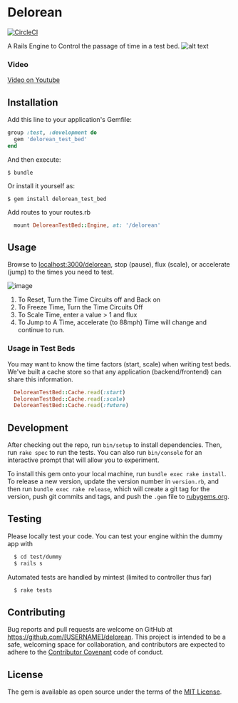 # Delorean
[![CircleCI](https://circleci.com/gh/GetTerminus/delorean-rails.svg?style=svg)](https://circleci.com/gh/GetTerminus/delorean-rails)

A Rails Engine to Control the passage of time in a test bed.
![alt text](http://i.giphy.com/UTKINn9rjA2mQ.gif "Delorean")

### Video
[Video on Youtube](https://www.youtube.com/watch?v=dVaVgU3QQ5s)
## Installation

Add this line to your application's Gemfile:

```ruby
group :test, :development do
  gem 'delorean_test_bed'
end
```

And then execute:

    $ bundle

Or install it yourself as:

    $ gem install delorean_test_bed

Add routes to your routes.rb

```ruby
  mount DeloreanTestBed::Engine, at: '/delorean'
```

## Usage

Browse to [localhost:3000/delorean](http://localhost:3000/delorean), stop (pause),
flux (scale), or accelerate (jump) to the times you need to test.

![image](https://cloud.githubusercontent.com/assets/571594/23485262/b64ada12-fea8-11e6-96d7-56c5fb25197f.png)

1. To Reset, Turn the Time Circuits off and Back on
2. To Freeze Time, Turn the Time Circuits Off
3. To Scale Time, enter a value > 1 and flux
4. To Jump to A Time, accelerate (to 88mph) Time will change and continue to run.


### Usage in Test Beds

You may want to know the time factors (start, scale) when writing test beds.
We've built a cache store so that any application (backend/frontend) can share
this information.

```ruby
  DeloreanTestBed::Cache.read(:start)
  DeloreanTestBed::Cache.read(:scale)
  DeloreanTestBed::Cache.read(:future)
```
## Development

After checking out the repo, run `bin/setup` to install dependencies. Then, run `rake spec` to run the tests. You can also run `bin/console` for an interactive prompt that will allow you to experiment.

To install this gem onto your local machine, run `bundle exec rake install`. To release a new version, update the version number in `version.rb`, and then run `bundle exec rake release`, which will create a git tag for the version, push git commits and tags, and push the `.gem` file to [rubygems.org](https://rubygems.org).

## Testing

Please locally test your code. You can test your engine within the dummy app with
```bash
  $ cd test/dummy
  $ rails s
```

Automated tests are handled by mintest (limited to controller thus far)
```bash
  $ rake tests
```

## Contributing

Bug reports and pull requests are welcome on GitHub at https://github.com/[USERNAME]/delorean. This project is intended to be a safe, welcoming space for collaboration, and contributors are expected to adhere to the [Contributor Covenant](http://contributor-covenant.org) code of conduct.


## License

The gem is available as open source under the terms of the [MIT License](http://opensource.org/licenses/MIT).
